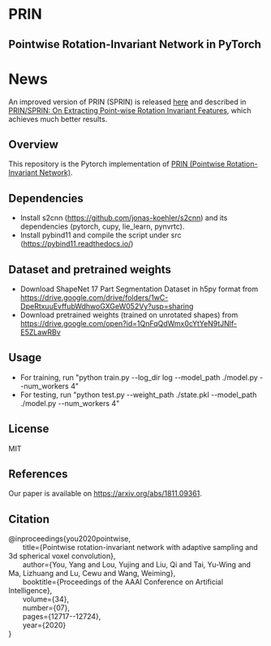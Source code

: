 # PRIN
## Pointwise Rotation-Invariant Network in PyTorch

# News
An improved version of PRIN (SPRIN) is released [here](https://github.com/qq456cvb/SPRIN) and described in [PRIN/SPRIN: On Extracting Point-wise Rotation Invariant Features](https://arxiv.org/abs/2102.12093), which achieves much better results.

## Overview
This repository is the Pytorch implementation of [PRIN (Pointwise Rotation-Invariant Network)](https://arxiv.org/pdf/1811.09361.pdf).
## Dependencies
* Install s2cnn (https://github.com/jonas-koehler/s2cnn) and its dependencies (pytorch, cupy, lie_learn, pynvrtc).
* Install pybind11 and compile the script under src (https://pybind11.readthedocs.io/)

## Dataset and pretrained weights
* Download ShapeNet 17 Part Segmentation Dataset in h5py format from 
https://drive.google.com/drive/folders/1wC-DpeRtxuuEvffubWdhwoGXGeW052Vy?usp=sharing
* Download pretrained weights (trained on unrotated shapes) from
https://drive.google.com/open?id=1QnFqQdWmx0cYtYeN9tJNlf-E5ZLawRBv
## Usage
* For training, run "python train.py --log_dir log --model_path ./model.py --num_workers 4"
* For testing, run "python test.py --weight_path ./state.pkl --model_path ./model.py --num_workers 4"
## License
MIT

## References
Our paper is available on https://arxiv.org/abs/1811.09361.

## Citation
@inproceedings{you2020pointwise,  
&emsp;&emsp;title={Pointwise rotation-invariant network with adaptive sampling and 3d spherical voxel convolution},  
&emsp;&emsp;author={You, Yang and Lou, Yujing and Liu, Qi and Tai, Yu-Wing and Ma, Lizhuang and Lu, Cewu and Wang, Weiming},  
&emsp;&emsp;booktitle={Proceedings of the AAAI Conference on Artificial Intelligence},  
&emsp;&emsp;volume={34},  
&emsp;&emsp;number={07},  
&emsp;&emsp;pages={12717--12724},  
&emsp;&emsp;year={2020}  
}
